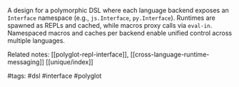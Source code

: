 A design for a polymorphic DSL where each language backend exposes an `Interface` namespace (e.g., `js.Interface`, `py.Interface`). Runtimes are spawned as REPLs and cached, while macros proxy calls via `eval-in`. Namespaced macros and caches per backend enable unified control across multiple languages.

Related notes: [[polyglot-repl-interface]], [[cross-language-runtime-messaging]] [[unique/index]]

#tags: #dsl #interface #polyglot
